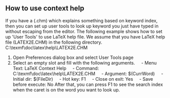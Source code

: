 ## How to use context help

If you have a  (.chm) which explains something based on keyword index, then you can set up user tools to look up keyword you just have typed in without escaping from the editor.
The following example shows how to set up 'User Tools' to use LaTeX help file. We assume that you have LaTeX help file (LATEX2E.CHM) in the following directory.
C:\texmf\doc\latex\help\LATEX2E.CHM
1. Open Preferences dialog box and select User Tools page
2. Select an empty slot and fill with the following arguments.
    - Menu Text: LaTeX Context Help
    - Command: C:\texmf\doc\latex\help\LATEX2E.CHM
    - Argument: $(CurrWord)
    - Initial dir: $(FileDir)
    - Hot key: F1
    - Close on exit: Yes
    - Save before execute: No
After that, you can press F1 to see the search index when the caret is on the word you want to look up.
